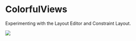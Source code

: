 # ColorfulViews
Experimenting with the Layout Editor and Constraint Layout.

![](colorful-views.gif)
